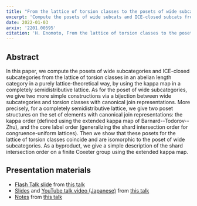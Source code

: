 ```yaml
---
title: "From the lattice of torsion classes to the posets of wide subcategories and ICE-closed subcategories"
excerpt: 'Compute the posets of wide subcats and ICE-closed subcats from the lattice of torsion classes'
date: 2022-01-03
arxiv: '2201.00595'
citation: 'H. Enomoto, From the lattice of torsion classes to the posets of wide subcategories and ICE-closed subcategories, arXiv:2201.00595.'
---
```


## Abstract
In this paper, we compute the posets of wide subcategories and ICE-closed subcategories from the lattice of torsion classes in an abelian length category in a purely lattice-theoretical way, by using the kappa map in a completely semidistributive lattice. As for the poset of wide subcategories, we give two more simple constructions via a bijection between wide subcategories and torsion classes with canonical join representations. More precisely, for a completely semidistributive lattice, we give two poset structures on the set of elements with canonical join representations: the kappa order (defined using the extended kappa map of Barnard--Todorov--Zhu), and the core label order (generalizing the shard intersection order for congruence-uniform lattices). Then we show that these posets for the lattice of torsion classes coincide and are isomorphic to the poset of wide subcategories. As a byproduct, we give a simple description of the shard intersection order on a finite Coxeter group using the extended kappa map.

## Presentation materials

- [Flash Talk slide](/files/flash-talk-enomoto.pdf) from [this talk](/talks/2022-01-04/)
- [Slides](/files/2022-03-20.pdf) and [YouTube talk video (Japanese)](https://www.youtube.com/watch?v=-bUrKGLZr6o) from [this talk](/talks/2022-03-20/)
- [Notes](/files/2022-07-01.pdf) from [this talk](/talks/2022-07-01/)